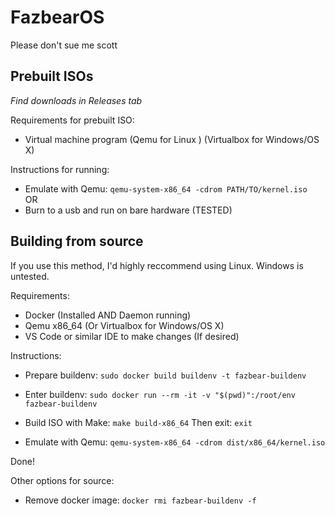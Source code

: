 # FazbearOS
Please don't sue me scott

## Prebuilt ISOs
*Find downloads in Releases tab*

Requirements for prebuilt ISO:
- Virtual machine program (Qemu for Linux ) (Virtualbox for Windows/OS X)

Instructions for running:
- Emulate with Qemu: `qemu-system-x86_64 -cdrom PATH/TO/kernel.iso`  
OR 
- Burn to a usb and run on bare hardware (TESTED)

## Building from source
If you use this method, I'd highly reccommend using Linux. Windows is untested.

Requirements:
- Docker (Installed AND Daemon running)
- Qemu x86_64 (Or Virtualbox for Windows/OS X)
- VS Code or similar IDE to make changes (If desired)

Instructions:

- Prepare buildenv: `sudo docker build buildenv -t fazbear-buildenv`  

- Enter buildenv: `sudo docker run --rm -it -v "$(pwd)":/root/env fazbear-buildenv`  

- Build ISO with Make: `make build-x86_64` Then exit: `exit`  

- Emulate with Qemu: `qemu-system-x86_64 -cdrom dist/x86_64/kernel.iso`  

Done!

Other options for source:
- Remove docker image: `docker rmi fazbear-buildenv -f`
